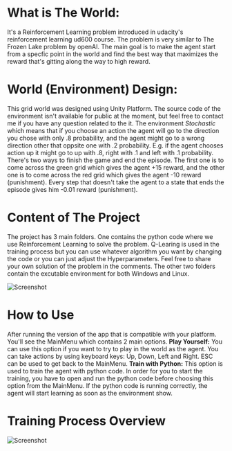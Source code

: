 # What is The World:
It's a Reinforcement Learning problem introduced in udacity's reinforcement learning ud600 course. The problem is very similar to The Frozen Lake problem by openAI. The main goal is to make the agent start from a specfic point in the world and find the best way that maximizes the reward that's gitting along the way to high reward. 

# World (Environment) Design:
This grid world was designed using Unity Platform. The source code of the environment isn't available for public at the moment, but feel free to contact me if you have any question related to the it. The environment _Stochastic_ which means that if you choose an action the agent will go to the direction you chose with only .8 probability, and the agent might go to a wrong direction other that oppsite one with .2 probability. E.g. if the agent chooses action up it might go to up with .8, right with .1 and left with .1 probability. There's two ways to finish the game and end the episode. The first one is to come across the green grid which gives the agent +15 reward, and the other one is to come across the red grid which gives the agent -10 reward (punishment). Every step that doesn't take the agent to a state that ends the episode gives him -0.01 reward (punishment). 

# Content of The Project
The project has 3 main folders. One contains the python code where we use Reinforcement Learning to solve the problem. Q-Learing is used in the training process but you can use whatever algorithm you want by changing the code or you can just adjust the Hyperparameters. Feel free to share your own solution of the problem in the comments. 
The other two folders contain the excutable environment for both Windows and Linux. 

![Screenshot](https://i.ibb.co/2ZFyJXJ/Screenshot-from-2020-08-29-14-29-37.png)

# How to Use
After running the version of the app that is compatible with your platform. You'll see the MainMenu which contains 2 main options. 
**Play Yourself:** You can use this option if you want to try to play in the world as the agent. You can take actions by using keyboard keys: Up, Down, Left and Right. ESC can be used to get back to the MainMenu.
**Train with Python:** This option is used to train the agent with python code. In order for you to start the training, you have to open and run the python code before choosing this option from the MainMenu. If the python code is running correctly, the agent will start learning as soon as the environment show. 

# Training Process Overview
![Screenshot](https://i.ibb.co/zGN79fK/2020-08-20-12-53-42.gif)



